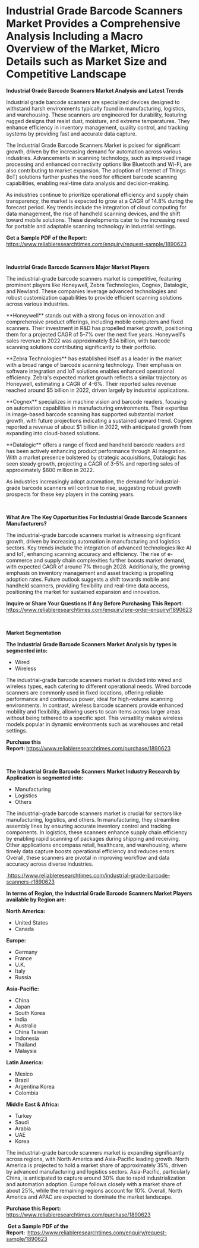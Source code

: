 <p><h1>Industrial Grade Barcode Scanners Market Provides a Comprehensive Analysis Including a Macro Overview of the Market, Micro Details such as Market Size and Competitive Landscape</h1></p><p><strong>Industrial Grade Barcode Scanners Market Analysis and Latest Trends</strong></p>
<p><p>Industrial grade barcode scanners are specialized devices designed to withstand harsh environments typically found in manufacturing, logistics, and warehousing. These scanners are engineered for durability, featuring rugged designs that resist dust, moisture, and extreme temperatures. They enhance efficiency in inventory management, quality control, and tracking systems by providing fast and accurate data capture.</p><p>The Industrial Grade Barcode Scanners Market is poised for significant growth, driven by the increasing demand for automation across various industries. Advancements in scanning technology, such as improved image processing and enhanced connectivity options like Bluetooth and Wi-Fi, are also contributing to market expansion. The adoption of Internet of Things (IoT) solutions further pushes the need for efficient barcode scanning capabilities, enabling real-time data analysis and decision-making.</p><p>As industries continue to prioritize operational efficiency and supply chain transparency, the market is expected to grow at a CAGR of 14.8% during the forecast period. Key trends include the integration of cloud computing for data management, the rise of handheld scanning devices, and the shift toward mobile solutions. These developments cater to the increasing need for portable and adaptable scanning technology in industrial settings.</p></p>
<p><strong>Get a Sample PDF of the Report:&nbsp;</strong> <a href="https://www.reliableresearchtimes.com/enquiry/request-sample/1890623?utm_campaign=3573&utm_medium=2&utm_source=Github&utm_content=ia&utm_term=12042025&utm_id=industrial-grade-barcode-scanners">https://www.reliableresearchtimes.com/enquiry/request-sample/1890623</a></p>
<p>&nbsp;</p>
<p><strong>Industrial Grade Barcode Scanners Major Market Players</strong></p>
<p><p>The industrial-grade barcode scanners market is competitive, featuring prominent players like Honeywell, Zebra Technologies, Cognex, Datalogic, and Newland. These companies leverage advanced technologies and robust customization capabilities to provide efficient scanning solutions across various industries.</p><p>**Honeywell** stands out with a strong focus on innovation and comprehensive product offerings, including mobile computers and fixed scanners. Their investment in R&D has propelled market growth, positioning them for a projected CAGR of 5-7% over the next five years. Honeywell's sales revenue in 2022 was approximately $34 billion, with barcode scanning solutions contributing significantly to their portfolio.</p><p>**Zebra Technologies** has established itself as a leader in the market with a broad range of barcode scanning technology. Their emphasis on software integration and IoT solutions enables enhanced operational efficiency. Zebra's expected market growth reflects a similar trajectory as Honeywell, estimating a CAGR of 4-6%. Their reported sales revenue reached around $5 billion in 2022, driven largely by industrial applications.</p><p>**Cognex** specializes in machine vision and barcode readers, focusing on automation capabilities in manufacturing environments. Their expertise in image-based barcode scanning has supported substantial market growth, with future projections indicating a sustained upward trend. Cognex reported a revenue of about $1 billion in 2022, with anticipated growth from expanding into cloud-based solutions.</p><p>**Datalogic** offers a range of fixed and handheld barcode readers and has been actively enhancing product performance through AI integration. With a market presence bolstered by strategic acquisitions, Datalogic has seen steady growth, projecting a CAGR of 3-5% and reporting sales of approximately $600 million in 2022.</p><p>As industries increasingly adopt automation, the demand for industrial-grade barcode scanners will continue to rise, suggesting robust growth prospects for these key players in the coming years.</p></p>
<p>&nbsp;</p>
<p><strong>What Are The Key Opportunities For Industrial Grade Barcode Scanners Manufacturers?</strong></p>
<p><p>The industrial-grade barcode scanners market is witnessing significant growth, driven by increasing automation in manufacturing and logistics sectors. Key trends include the integration of advanced technologies like AI and IoT, enhancing scanning accuracy and efficiency. The rise of e-commerce and supply chain complexities further boosts market demand, with expected CAGR of around 7% through 2028. Additionally, the growing emphasis on inventory management and asset tracking is propelling adoption rates. Future outlook suggests a shift towards mobile and handheld scanners, providing flexibility and real-time data access, positioning the market for sustained expansion and innovation.</p></p>
<p><strong>Inquire or Share Your Questions If Any Before Purchasing This Report:</strong> <a href="https://www.reliableresearchtimes.com/enquiry/pre-order-enquiry/1890623?utm_campaign=3573&utm_medium=2&utm_source=Github&utm_content=ia&utm_term=12042025&utm_id=industrial-grade-barcode-scanners">https://www.reliableresearchtimes.com/enquiry/pre-order-enquiry/1890623</a></p>
<p>&nbsp;</p>
<p><strong>Market Segmentation</strong></p>
<p><strong>The Industrial Grade Barcode Scanners Market Analysis by types is segmented into:</strong></p>
<p><ul><li>Wired</li><li>Wireless</li></ul></p>
<p><p>The industrial-grade barcode scanners market is divided into wired and wireless types, each catering to different operational needs. Wired barcode scanners are commonly used in fixed locations, offering reliable performance and continuous power, ideal for high-volume scanning environments. In contrast, wireless barcode scanners provide enhanced mobility and flexibility, allowing users to scan items across larger areas without being tethered to a specific spot. This versatility makes wireless models popular in dynamic environments such as warehouses and retail settings.</p></p>
<p><strong>Purchase this Report:&nbsp;</strong><a href="https://www.reliableresearchtimes.com/purchase/1890623?utm_campaign=3573&utm_medium=2&utm_source=Github&utm_content=ia&utm_term=12042025&utm_id=industrial-grade-barcode-scanners">https://www.reliableresearchtimes.com/purchase/1890623</a></p>
<p>&nbsp;</p>
<p><strong>The Industrial Grade Barcode Scanners Market Industry Research by Application is segmented into:</strong></p>
<p><ul><li>Manufacturing</li><li>Logistics</li><li>Others</li></ul></p>
<p><p>The industrial-grade barcode scanners market is crucial for sectors like manufacturing, logistics, and others. In manufacturing, they streamline assembly lines by ensuring accurate inventory control and tracking components. In logistics, these scanners enhance supply chain efficiency by enabling rapid scanning of packages during shipping and receiving. Other applications encompass retail, healthcare, and warehousing, where timely data capture boosts operational efficiency and reduces errors. Overall, these scanners are pivotal in improving workflow and data accuracy across diverse industries.</p></p>
<p><a href="https://www.reliableresearchtimes.com/industrial-grade-barcode-scanners-r1890623?utm_campaign=3573&utm_medium=2&utm_source=Github&utm_content=ia&utm_term=12042025&utm_id=industrial-grade-barcode-scanners">&nbsp;https://www.reliableresearchtimes.com/industrial-grade-barcode-scanners-r1890623</a></p>
<p><strong>In terms of Region, the Industrial Grade Barcode Scanners Market Players available by Region are:</strong></p>
<p>
    <p> <strong> North America: </strong>
        <ul>
            <li>United States</li>
            <li>Canada</li>
        </ul>
        </p> 
    <p> <strong> Europe: </strong>
        <ul>
            <li>Germany</li>
            <li>France</li>
            <li>U.K.</li>
            <li>Italy</li>
            <li>Russia</li>
        </ul>
        </p> 
    <p> <strong> Asia-Pacific: </strong>
        <ul>
            <li>China</li>
            <li>Japan</li>
            <li>South Korea</li>
            <li>India</li>
            <li>Australia</li>
            <li>China Taiwan</li>
            <li>Indonesia</li>
            <li>Thailand</li>
            <li>Malaysia</li>
        </ul>
        </p> 
    <p> <strong> Latin America: </strong>
        <ul>
            <li>Mexico</li>
            <li>Brazil</li>
            <li>Argentina Korea</li>
            <li>Colombia</li>
        </ul>
        </p> 
    <p> <strong> Middle East & Africa: </strong>
        <ul>
            <li>Turkey</li>
            <li>Saudi</li>
            <li>Arabia</li>
            <li>UAE</li>
            <li>Korea</li>
        </ul>
    </p>
    </p>
<p><p>The industrial-grade barcode scanners market is expanding significantly across regions, with North America and Asia-Pacific leading growth. North America is projected to hold a market share of approximately 35%, driven by advanced manufacturing and logistics sectors. Asia-Pacific, particularly China, is anticipated to capture around 30% due to rapid industrialization and automation adoption. Europe follows closely with a market share of about 25%, while the remaining regions account for 10%. Overall, North America and APAC are expected to dominate the market landscape.</p></p>
<p><strong>Purchase this Report: </strong><a href="https://www.reliableresearchtimes.com/purchase/1890623?utm_campaign=3573&utm_medium=2&utm_source=Github&utm_content=ia&utm_term=12042025&utm_id=industrial-grade-barcode-scanners">https://www.reliableresearchtimes.com/purchase/1890623</a></p>
<p>&nbsp;<strong>Get a Sample PDF of the Report:&nbsp;&nbsp;</strong><a href="https://www.reliableresearchtimes.com/enquiry/request-sample/1890623?utm_campaign=3573&utm_medium=2&utm_source=Github&utm_content=ia&utm_term=12042025&utm_id=industrial-grade-barcode-scanners">https://www.reliableresearchtimes.com/enquiry/request-sample/1890623</a></p>
<p><strong></strong></p>
<p><p></p><p></p><p></p></p>